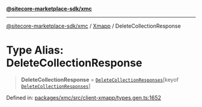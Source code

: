 [**@sitecore-marketplace-sdk/xmc**](../../../../README.md)

***

[@sitecore-marketplace-sdk/xmc](../../../../README.md) / [Xmapp](../README.md) / DeleteCollectionResponse

# Type Alias: DeleteCollectionResponse

> **DeleteCollectionResponse** = [`DeleteCollectionResponses`](DeleteCollectionResponses.md)\[keyof [`DeleteCollectionResponses`](DeleteCollectionResponses.md)\]

Defined in: [packages/xmc/src/client-xmapp/types.gen.ts:1652](https://github.com/Sitecore/marketplace-sdk/blob/893df143248e67d8c66e942a96045542130259a0/packages/xmc/src/client-xmapp/types.gen.ts#L1652)
